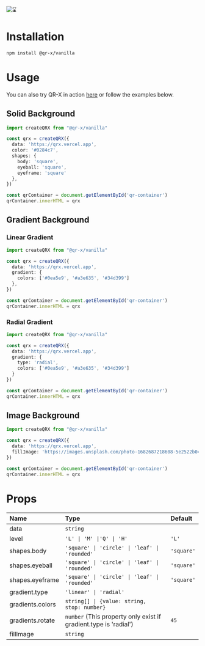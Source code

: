 ![⌛](https://github.com/devtrice/qr-x/assets/26962987/d97e00b9-ddf1-4af7-b1b4-35cd003492d8)

# Installation

```bash
npm install @qr-x/vanilla
```

# Usage

You can also try QR-X in action [here](#playground) or follow the examples below.

## Solid Background

```ts
import createQRX from "@qr-x/vanilla"

const qrx = createQRX({
  data: 'https://qrx.vercel.app',
  color: '#0284c7',
  shapes: { 
    body: 'square', 
    eyeball: 'square', 
    eyeframe: 'square' 
  },
})

const qrContainer = document.getElementById('qr-container')
qrContainer.innerHTML = qrx
```

## Gradient Background

### Linear Gradient

```ts
import createQRX from "@qr-x/vanilla"

const qrx = createQRX({
  data: 'https://qrx.vercel.app',
  gradient: {
    colors: ['#0ea5e9', '#a3e635', '#34d399'] 
  },
})

const qrContainer = document.getElementById('qr-container')
qrContainer.innerHTML = qrx
```

### Radial Gradient

```ts
import createQRX from "@qr-x/vanilla"

const qrx = createQRX({
  data: 'https://qrx.vercel.app',
  gradient: {
    type: 'radial', 
    colors: ['#0ea5e9', '#a3e635', '#34d399'] 
  }
})

const qrContainer = document.getElementById('qr-container')
qrContainer.innerHTML = qrx
```

## Image Background

```ts
import createQRX from "@qr-x/vanilla"

const qrx = createQRX({
  data: 'https://qrx.vercel.app',
  fillImage: 'https://images.unsplash.com/photo-1682687218608-5e2522b04673'
})

const qrContainer = document.getElementById('qr-container')
qrContainer.innerHTML = qrx
```

# Props

| Name             | Type                                                             | Default    |
| :--------------- | :--------------------------------------------------------------- | :--------- |
| data             | `string`                                                         |            |
| level            | `'L' \| 'M' \|'Q' \| 'H'`                                        | `'L'`      |
| shapes.body      | `'square' \| 'circle' \| 'leaf' \| 'rounded'`                    | `'square'` |
| shapes.eyeball   | `'square' \| 'circle' \| 'leaf' \| 'rounded'`                    | `'square'` |
| shapes.eyeframe  | `'square' \| 'circle' \| 'leaf' \| 'rounded'`                    | `'square'` |
| gradient.type    | `'linear' \| 'radial'`                                           |            |
| gradients.colors | `string[] \| {value: string, stop: number}`                      |            |
| gradients.rotate | `number` (This property only exist if gradient.type is 'radial') | `45`       |
| fillImage        | `string`                                                         |            |
